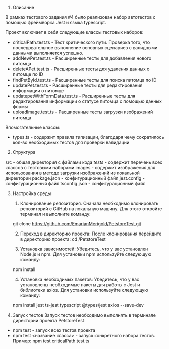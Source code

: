 1. Описание

В рамках тестового задания #4 было реализован набор автотестов с помощью фреймворка Jest и языка typescript.

Проект включает в себя следующие классы тестовых наборов:
- criticalPath.test.ts - Тест критического пути. Проверка того, что последовательное выполнение основных сценариев с валидными данными выполняется успешно.
- addNewPet.test.ts - Расширенные тесты для добавления нового питомца
- deleteAPet.test.ts - Расширенные тесты для удаления данных о питомце по ID
- findPetById.test.ts - Расширенные тесты для поиска питомца по ID
- updatePet.test.ts - Расширенные тесты для редактирования информации о питомце
- updatepetWithFormData.test.ts - Расширенные тесты для редактирования информации о статусе питомца с помощью данных формы
- uploadImage.test.ts - Расширенные тесты загрузки изображений питомца

Впомогательные классы:
- types.ts - содержит правила типизации, благодаря чему сократилось кол-во необходимых тестов для проверки валидации


2. Структура

src - общая директория с файлами кода
_tests_ - содержит перечень всех классов с тестовыми наборами
images - содержит изображения для использования в методе загрузки изображений из локальной директории
package.json - конфигурационный файл
jest.config - конфигурационный файл
tsconfig.json - конфигурационный файл

3. Настройка среды

    1) Клонирование репозитория. 
    Сначала необходимо клонировать репозиторий с GitHub на локальную машину. Для этого откройте терминал и выполните команду:

    git clone https://github.com/EmarianMerigold/PetstoreTest.git

    2) Переход в директорию проекта:
    После клонирования перейдите в директорию проекта:
    cd /PetstoreTest

    3) Установка зависимостей:
    Убедитесь, что у вас установлен Node.js и npm. Для установки npm используйте следующую команду:

    npm install

    4) Установка необходимых пакетов:
    Убедитесь, что у вас установлены необходимые пакеты для работы с Jest и библиотеки axios. 
    Для установки используйте следующую команду:

    npm install jest ts-jest typescript @types/jest axios --save-dev


4. Запуск тестов
Запуск тестов необходимо выполнять в терминале директории проекта PetstoreTest

- npm test - запуск всех тестов проекта
- npm test <название класса> - запуск конкретного набора тестов. Пример: npm test criticalPath.test.ts
